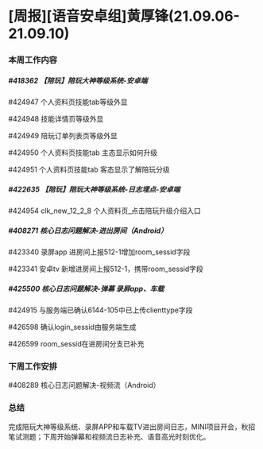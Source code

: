# [周报][语音安卓组]黄厚锋(21.09.06-21.09.10)

### 本周工作内容

##### #418362 【陪玩】陪玩大神等级系统-安卓端

#424947 个人资料页技能tab等级外显

#424948 技能详情页等级外显

#424949 陪玩订单列表页等级外显

#424950 个人资料页技能tab 主态显示如何升级

#424951 个人资料页技能tab 客态显示了解陪玩分级

##### #422635 【陪玩】陪玩大神等级系统-日志埋点-安卓端

#424954 clk_new_12_2_8 个人资料页_点击陪玩升级介绍入口

##### #408271 核心日志问题解决-进出房间（Android）

#423340 录屏app 进房间上报512-1增加room_sessid字段

#423341 安卓tv 新增进房间上报512-1，携带room_sessid字段

##### #425500 核心日志问题解决-弹幕 录屏app、车载

#424915 与服务端已确认6144-105中已上传clienttype字段

#426598 确认login_sessid由服务端生成

#426599 room_sessid在进房间分支已补充

### 下周工作安排

#408289 核心日志问题解决-视频流（Android）

### 总结

完成陪玩大神等级系统、录屏APP和车载TV进出房间日志，MINI项目开会，秋招笔试测题；下周开始弹幕和视频流日志补充、语音高光时刻优化。


